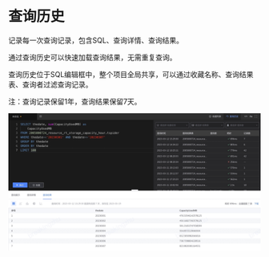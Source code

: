 # 查询历史
记录每一次查询记录，包含SQL、查询详情、查询结果。

通过查询历史可以快速加载查询结果，无需重复查询。

查询历史位于SQL编辑框中，整个项目全局共享，可以通过收藏名称、查询结果表、查询者过滤查询记录。

注：查询记录保留1年，查询结果保留7天。

![](media/16786074890046.jpg)



